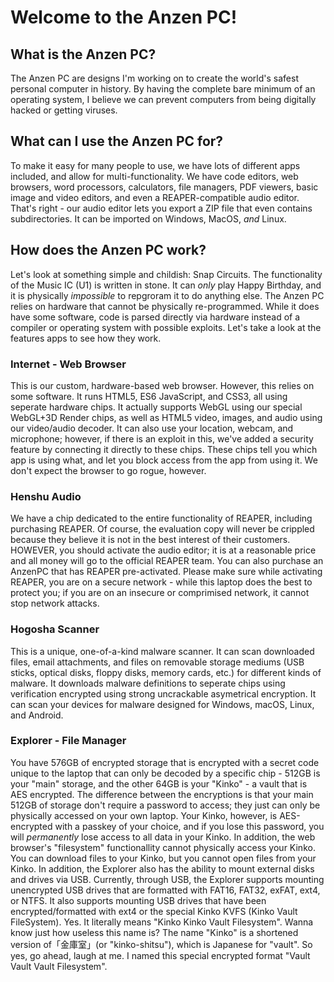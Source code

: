 # Welcome to the Anzen PC!
## What is the Anzen PC?
The Anzen PC are designs I'm working on to create the world's safest personal computer in history.
By having the complete bare minimum of an operating system, I believe we can prevent computers from being digitally hacked or getting viruses.

## What can I use the Anzen PC for?
To make it easy for many people to use, we have lots of different apps included, and allow for multi-functionality. We have code editors, web browsers, word processors, calculators, file managers, PDF viewers, basic image and video editors, and even a REAPER-compatible audio editor. That's right - our audio editor lets you export a ZIP file that even contains subdirectories. It can be imported on Windows, MacOS, *and* Linux.

## How does the Anzen PC work?
Let's look at something simple and childish: Snap Circuits. The functionality of the Music IC (U1) is written in stone. It can *only* play Happy Birthday, and it is physically *impossible* to repgroram it to do anything else.
The Anzen PC relies on hardware that cannot be physically re-programmed.
While it does have some software, code is parsed directly via hardware instead of a compiler or operating system with possible exploits.
Let's take a look at the features apps to see how they work.

### Internet - Web Browser
This is our custom, hardware-based web browser. However, this relies on some software.
It runs HTML5, ES6 JavaScript, and CSS3, all using seperate hardware chips.
It actually supports WebGL using our special WebGL+3D Render chips, as well as HTML5 video, images, and audio using our video/audio decoder.
It can also use your location, webcam, and microphone; however, if there is an exploit in this, we've added a security feature by connecting it directly to these chips. These chips tell you which app is using what, and let you block access from the app from using it. We don't expect the browser to go rogue, however.

### Henshu Audio
We have a chip dedicated to the entire functionality of REAPER, including purchasing REAPER. Of course, the evaluation copy will never be crippled because they believe it is not in the best interest of their customers. HOWEVER, you should activate the audio editor; it is at a reasonable price and all money will go to the official REAPER team. You can also purchase an AnzenPC that has REAPER pre-activated. Please make sure while activating REAPER, you are on a secure network - while this laptop does the best to protect you; if you are on an insecure or comprimised network, it cannot stop network attacks.

### Hogosha Scanner
This is a unique, one-of-a-kind malware scanner. It can scan downloaded files, email attachments, and files on removable storage mediums (USB sticks, optical disks, floppy disks, memory cards, etc.) for different kinds of malware. It downloads malware definitions to seperate chips using verification encrypted using strong uncrackable asymetrical encryption. It can scan your devices for malware designed for Windows, macOS, Linux, and Android.

### Explorer - File Manager
You have 576GB of encrypted storage that is encrypted with a secret code unique to the laptop that can only be decoded by a specific chip - 512GB is your "main" storage, and the other 64GB is your "Kinko" - a vault that is AES encrypted. The difference between the encryptions is that your main 512GB of storage don't require a password to access; they just can only be physically accessed on your own laptop. Your Kinko, however, is AES-encrypted with a passkey of your choice, and if you lose this password, you will *permanently* lose access to all data in your Kinko. In addition, the web browser's "filesystem" functionallity cannot physically access your Kinko. You can download files to your Kinko, but you cannot open files from your Kinko.
In addition, the Explorer also has the ability to mount external disks and drives via USB.
Currently, through USB, the Explorer supports mounting unencrypted USB drives that are formatted with FAT16, FAT32, exFAT, ext4, or NTFS.
It also supports mounting USB drives that have been encrypted/formatted with ext4 or the special Kinko KVFS (Kinko Vault FileSystem).
Yes. It literally means "Kinko Kinko Vault Filesystem". Wanna know just how useless this name is?
The name "Kinko" is a shortened version of「金庫室」(or "kinko-shitsu"), which is Japanese for "vault".
So yes, go ahead, laugh at me. I named this special encrypted format "Vault Vault Vault Filesystem".
